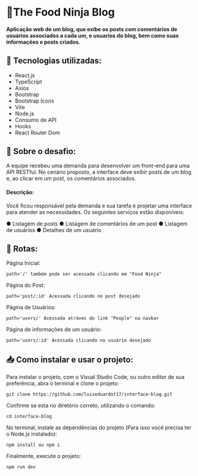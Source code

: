 # 🥷The Food Ninja Blog

#### Aplicação web de um blog, que exibe os posts com comentários de usuários associados a cada um, e usuarios do blog, bem como suas informações e posts criados.


## 🧩 Tecnologias utilizadas:

- React.js
- TypeScript
- Axios
- Bootstrap
- Bootstrap Icons
- Vite
- Node.js
- Consumo de API
- Hooks
- React Router Dom

## 📝 Sobre o desafio:
A equipe recebeu uma demanda para desenvolver um front-end para uma API RESTful. No cenário proposto, a interface deve exibir posts de um blog e, ao clicar em um post, os comentários associados.

#### Descrição:
Você ficou responsável pela demanda e sua tarefa é projetar uma interface para atender as necessidades. Os seguintes serviços estão disponíveis:

● Listagem de posts
● Listagem de comentários de um post
● Listagem de usuários
● Detalhes de um usuário


## 🚏 Rotas:
Página Inicial:
``` 
path='/' também pode ser acessada clicando em "Food Ninja"
``` 
Página do Post:
``` 
path='post/:id' Acessada clicando no post desejado
``` 
Página de Usuários:
``` 
path='users/' Acessada atráves do link "People" na navbar
``` 
Página de informações de um usuário:
``` 
path='users/:id' Acessada clicando no usuário desejado
``` 

## 📥 Como instalar e usar o projeto:
Para instalar o projeto, com o Visual Studio Code, ou outro editor de sua preferência,
abra o terminal e clone o projeto:
``` 
git clone https://github.com/luiseduardot17/interface-blog.git
```
Confirme se esta no diretório correto, utilizando o comando:
```
cd interface-blog
```
No terminal, instale as dependências do projeto (Para isso você precisa ter o Node.js instalado):
```
npm install ou npm i
```
Finalmente, execute o projeto:
```
npm run dev
```

#
